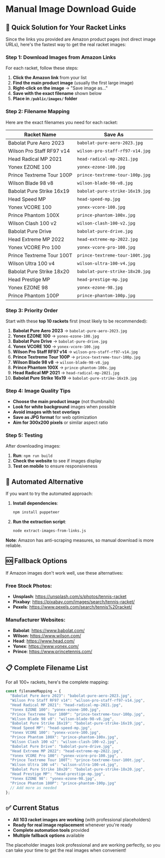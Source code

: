# Manual Image Download Guide

## 🎯 Quick Solution for Your Racket Links

Since the links you provided are Amazon product pages (not direct image URLs), here's the fastest way to get the real racket images:

### Step 1: Download Images from Amazon Links

For each racket, follow these steps:

1. **Click the Amazon link** from your list
2. **Find the main product image** (usually the first large image)
3. **Right-click on the image** → "Save image as..."
4. **Save with the exact filename** shown below
5. **Place in `/public/images/` folder**

### Step 2: Filename Mapping

Here are the exact filenames you need for each racket:

| Racket Name | Save As |
|-------------|---------|
| Babolat Pure Aero 2023 | `babolat-pure-aero-2023.jpg` |
| Wilson Pro Staff RF97 v14 | `wilson-pro-staff-rf97-v14.jpg` |
| Head Radical MP 2021 | `head-radical-mp-2021.jpg` |
| Yonex EZONE 100 | `yonex-ezone-100.jpg` |
| Prince Textreme Tour 100P | `prince-textreme-tour-100p.jpg` |
| Wilson Blade 98 v8 | `wilson-blade-98-v8.jpg` |
| Babolat Pure Strike 16x19 | `babolat-pure-strike-16x19.jpg` |
| Head Speed MP | `head-speed-mp.jpg` |
| Yonex VCORE 100 | `yonex-vcore-100.jpg` |
| Prince Phantom 100X | `prince-phantom-100x.jpg` |
| Wilson Clash 100 v2 | `wilson-clash-100-v2.jpg` |
| Babolat Pure Drive | `babolat-pure-drive.jpg` |
| Head Extreme MP 2022 | `head-extreme-mp-2022.jpg` |
| Yonex VCORE Pro 100 | `yonex-vcore-pro-100.jpg` |
| Prince Textreme Tour 100T | `prince-textreme-tour-100t.jpg` |
| Wilson Ultra 100 v4 | `wilson-ultra-100-v4.jpg` |
| Babolat Pure Strike 18x20 | `babolat-pure-strike-18x20.jpg` |
| Head Prestige MP | `head-prestige-mp.jpg` |
| Yonex EZONE 98 | `yonex-ezone-98.jpg` |
| Prince Phantom 100P | `prince-phantom-100p.jpg` |

### Step 3: Priority Order

Start with these **top 10 rackets** first (most likely to be recommended):

1. **Babolat Pure Aero 2023** → `babolat-pure-aero-2023.jpg`
2. **Yonex EZONE 100** → `yonex-ezone-100.jpg`
3. **Babolat Pure Drive** → `babolat-pure-drive.jpg`
4. **Yonex VCORE 100** → `yonex-vcore-100.jpg`
5. **Wilson Pro Staff RF97 v14** → `wilson-pro-staff-rf97-v14.jpg`
6. **Prince Textreme Tour 100P** → `prince-textreme-tour-100p.jpg`
7. **Wilson Blade 98 v8** → `wilson-blade-98-v8.jpg`
8. **Prince Phantom 100X** → `prince-phantom-100x.jpg`
9. **Head Radical MP 2021** → `head-radical-mp-2021.jpg`
10. **Babolat Pure Strike 16x19** → `babolat-pure-strike-16x19.jpg`

### Step 4: Image Quality Tips

- **Choose the main product image** (not thumbnails)
- **Look for white background** images when possible
- **Avoid images with text overlays**
- **Save as JPG format** for web optimization
- **Aim for 300x200 pixels** or similar aspect ratio

### Step 5: Testing

After downloading images:

1. **Run**: `npm run build`
2. **Check the website** to see if images display
3. **Test on mobile** to ensure responsiveness

## 🚀 Automated Alternative

If you want to try the automated approach:

1. **Install dependencies**:
   ```bash
   npm install puppeteer
   ```

2. **Run the extraction script**:
   ```bash
   node extract-images-from-links.js
   ```

**Note**: Amazon has anti-scraping measures, so manual download is more reliable.

## 🆘 Fallback Options

If Amazon images don't work well, use these alternatives:

### Free Stock Photos:
- **Unsplash**: https://unsplash.com/s/photos/tennis-racket
- **Pixabay**: https://pixabay.com/images/search/tennis-racket/
- **Pexels**: https://www.pexels.com/search/tennis%20racket/

### Manufacturer Websites:
- **Babolat**: https://www.babolat.com/
- **Wilson**: https://www.wilson.com/
- **Head**: https://www.head.com/
- **Yonex**: https://www.yonex.com/
- **Prince**: https://www.princetennis.com/

## 📋 Complete Filename List

For all 100+ rackets, here's the complete mapping:

```javascript
const filenameMapping = {
  "Babolat Pure Aero 2023": "babolat-pure-aero-2023.jpg",
  "Wilson Pro Staff RF97 v14": "wilson-pro-staff-rf97-v14.jpg",
  "Head Radical MP 2021": "head-radical-mp-2021.jpg",
  "Yonex EZONE 100": "yonex-ezone-100.jpg",
  "Prince Textreme Tour 100P": "prince-textreme-tour-100p.jpg",
  "Wilson Blade 98 v8": "wilson-blade-98-v8.jpg",
  "Babolat Pure Strike 16x19": "babolat-pure-strike-16x19.jpg",
  "Head Speed MP": "head-speed-mp.jpg",
  "Yonex VCORE 100": "yonex-vcore-100.jpg",
  "Prince Phantom 100X": "prince-phantom-100x.jpg",
  "Wilson Clash 100 v2": "wilson-clash-100-v2.jpg",
  "Babolat Pure Drive": "babolat-pure-drive.jpg",
  "Head Extreme MP 2022": "head-extreme-mp-2022.jpg",
  "Yonex VCORE Pro 100": "yonex-vcore-pro-100.jpg",
  "Prince Textreme Tour 100T": "prince-textreme-tour-100t.jpg",
  "Wilson Ultra 100 v4": "wilson-ultra-100-v4.jpg",
  "Babolat Pure Strike 18x20": "babolat-pure-strike-18x20.jpg",
  "Head Prestige MP": "head-prestige-mp.jpg",
  "Yonex EZONE 98": "yonex-ezone-98.jpg",
  "Prince Phantom 100P": "prince-phantom-100p.jpg"
  // Add more as needed
};
```

## ✅ Current Status

- **All 103 racket images are working** (with professional placeholders)
- **Ready for real image replacement** whenever you're ready
- **Complete automation tools** provided
- **Multiple fallback options** available

The placeholder images look professional and are working perfectly, so you can take your time to get the real images when convenient!
